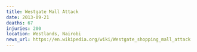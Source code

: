 ```yaml
---
title: Westgate Mall Attack
date: 2013-09-21
deaths: 67
injuries: 200
location: Westlands, Nairobi
news_url: https://en.wikipedia.org/wiki/Westgate_shopping_mall_attack
---
```

